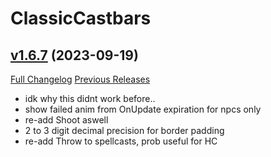 # ClassicCastbars

## [v1.6.7](https://github.com/wardz/ClassicCastbars/tree/v1.6.7) (2023-09-19)
[Full Changelog](https://github.com/wardz/ClassicCastbars/compare/v1.6.6...v1.6.7) [Previous Releases](https://github.com/wardz/ClassicCastbars/releases)

- idk why this didnt work before..  
- show failed anim from OnUpdate expiration for npcs only  
- re-add Shoot aswell  
- 2 to 3 digit decimal precision for border padding  
- re-add Throw to spellcasts, prob useful for HC  
